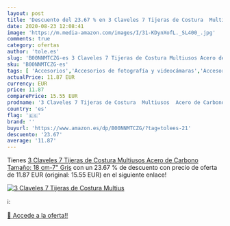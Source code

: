```yaml
---
layout: post
title: 'Descuento del 23.67 % en 3 Claveles 7 Tijeras de Costura  Multius'
date: 2020-08-23 12:08:41
image: 'https://m.media-amazon.com/images/I/31-KDynXofL._SL400_.jpg'
comments: true
category: ofertas
author: 'tole.es'
slug: 'B00NNMTCZG-es 3 Claveles 7 Tijeras de Costura Multiusos Acero de Carbono...'
sku: 'B00NNMTCZG-es'
tags: [ 'Accesorios','Accesorios de fotografía y videocámaras','Accesorios para portátiles y netbooks','Bolsas y fundas para cámaras compactas','Bolsas y fundas para cámaras digitales','Bolsas y fundas para cámaras,  videocámaras y prismáticos','Bolsas y fundas para portátiles y netbooks','Electrónica','Fotografía y videocámaras','Informática','Mochilas para portátiles y netbooks','tijeras', ]
actualPrice: 11.87 EUR
currency: EUR
price: 11.87
comparePrice: 15.55 EUR
prodname: '3 Claveles 7 Tijeras de Costura  Multiusos  Acero de Carbono   Tamaño: 18 cm-7"   Gris'
country: 'es'
flag: '🇪🇸'
brand: ''
buyurl: 'https://www.amazon.es/dp/B00NNMTCZG/?tag=tolees-21'
descuento: '23.67'
average: '11.87'
---
```


Tienes [3 Claveles 7 Tijeras de Costura  Multiusos  Acero de Carbono   Tamaño: 18 cm-7"   Gris](https://www.amazon.es/dp/B00NNMTCZG/?tag=tolees-21) con un 23.67 % de descuento con precio de oferta de 11.87 EUR (original: 15.55 EUR) en el siguiente enlace!

[![3 Claveles 7 Tijeras de Costura  Multius](https://m.media-amazon.com/images/I/31-KDynXofL._SL400_.jpg)](https://www.amazon.es/dp/B00NNMTCZG/?tag=tolees-21)

ℹ️:


[🛒 Accede a la oferta!!](https://www.amazon.es/dp/B00NNMTCZG/?tag=tolees-21)
